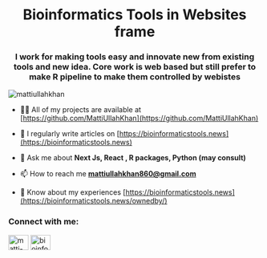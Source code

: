 <h1 align="center">Bioinformatics Tools in Websites frame</h1>
<h3 align="center">I work for making tools easy and innovate new from existing tools and new idea. Core work is web based but still prefer to make R pipeline to make them controlled by webistes</h3>

<p align="left"> <img src="https://komarev.com/ghpvc/?username=mattiullahkhan&label=Profile%20views&color=0e75b6&style=flat" alt="mattiullahkhan" /> </p>

- 👨‍💻 All of my projects are available at [https://github.com/MattiUllahKhan](https://github.com/MattiUllahKhan)

- 📝 I regularly write articles on [https://bioinformaticstools.news](https://bioinformaticstools.news)

- 💬 Ask me about **Next Js, React , R packages, Python (may consult)**

- 📫 How to reach me **mattiullahkhan860@gmail.com**

- 📄 Know about my experiences [https://bioinformaticstools.news](https://bioinformaticstools.news/ownedby/)

<h3 align="left">Connect with me:</h3>
<p align="left">
<a href="https://linkedin.com/in/matti-ullah-khan-bioinfox" target="blank"><img align="center" src="https://raw.githubusercontent.com/rahuldkjain/github-profile-readme-generator/master/src/images/icons/Social/linked-in-alt.svg" alt="matti-ullah-khan-bioinfox" height="30" width="40" /></a>
<a href="https://www.youtube.com/c/bioinfox" target="blank"><img align="center" src="https://raw.githubusercontent.com/rahuldkjain/github-profile-readme-generator/master/src/images/icons/Social/youtube.svg" alt="bioinfox" height="30" width="40" /></a>
</p>

